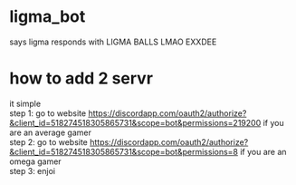# ligma_bot
says ligma responds with LIGMA BALLS LMAO EXXDEE
# how to add 2 servr
it simple  
step 1: go to website https://discordapp.com/oauth2/authorize?&client_id=518274518305865731&scope=bot&permissions=219200 if you are an average gamer  
step 2: go to website https://discordapp.com/oauth2/authorize?&client_id=518274518305865731&scope=bot&permissions=8 if you are an omega gamer   
step 3: enjoi  
